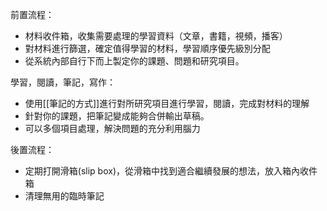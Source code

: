 前置流程：

- 材料收件箱，收集需要處理的學習資料（文章，書籍，視頻，播客）
- 對材料進行篩選，確定值得學習的材料，學習順序優先級別分配
- 從系統內部自行下而上製定你的課題、問題和研究項目。

學習，閱讀，筆記，寫作：

- 使用[[筆記的方式]]進行對所研究項目進行學習，閱讀，完成對材料的理解
- 針對你的課題，把筆記變成能夠合併輸出草稿。
- 可以多個項目處理，解決問題的充分利用腦力

後置流程：

- 定期打開滑箱(slip box)，從滑箱中找到適合繼續發展的想法，放入箱內收件箱
- 清理無用的臨時筆記